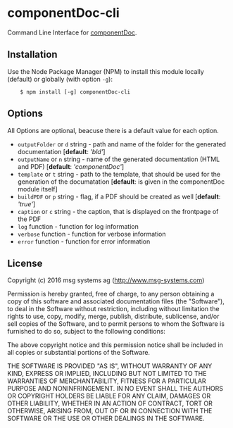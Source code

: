 # componentDoc-cli #

Command Line Interface for [componentDoc](https://github.com/msg-systems/componentDoc).



## Installation ##

Use the Node Package Manager (NPM) to install this module locally (default) or globally (with option `-g`):

		$ npm install [-g] componentDoc-cli


## Options ##

All Options are optional, beacuse there is a default value for each option.

- `outputFolder` or `d`  string - path and name of the folder for the generated documentation [**default**: *'bld'*]
- `outputName` or `n`  string - name of the generated documentation (HTML and PDF) [**default**: *'componentDoc'*]
- `template` or `t`  string - path to the template, that should be used for the generation of the documatation
			 [**default**: is given in the componentDoc module itself]
- `buildPDF` or `p`  string - flag, if a PDF should be created as well [**default**: *'true'*]
- `caption` or `c` string - the caption, that is displayed on the frontpage of the PDF
- `log`  function - function for log information 
- `verbose`  function - function for verbose information
- `error`  function - function for error information 


## License ##

Copyright (c) 2016 msg systems ag (http://www.msg-systems.com)

Permission is hereby granted, free of charge, to any person obtaining
a copy of this software and associated documentation files (the
"Software"), to deal in the Software without restriction, including
without limitation the rights to use, copy, modify, merge, publish,
distribute, sublicense, and/or sell copies of the Software, and to
permit persons to whom the Software is furnished to do so, subject to
the following conditions:

The above copyright notice and this permission notice shall be included
in all copies or substantial portions of the Software.

THE SOFTWARE IS PROVIDED "AS IS", WITHOUT WARRANTY OF ANY KIND,
EXPRESS OR IMPLIED, INCLUDING BUT NOT LIMITED TO THE WARRANTIES OF
MERCHANTABILITY, FITNESS FOR A PARTICULAR PURPOSE AND NONINFRINGEMENT.
IN NO EVENT SHALL THE AUTHORS OR COPYRIGHT HOLDERS BE LIABLE FOR ANY
CLAIM, DAMAGES OR OTHER LIABILITY, WHETHER IN AN ACTION OF CONTRACT,
TORT OR OTHERWISE, ARISING FROM, OUT OF OR IN CONNECTION WITH THE
SOFTWARE OR THE USE OR OTHER DEALINGS IN THE SOFTWARE.
